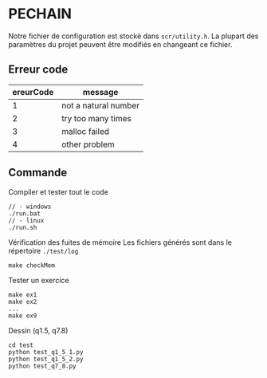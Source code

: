 # PECHAIN
Notre fichier de configuration est stocké dans `scr/utility.h`. La plupart des paramètres du projet peuvent être modifiés en changeant ce fichier.

## Erreur code

| ereurCode | message              |
| --------- | -------------------- |
| 1         | not a natural number |
| 2         | try too many times   |
| 3         | malloc   failed      |
| 4         | other problem        |

## Commande
Compiler et tester tout le code
```shell
// - windows
./run.bat
// - linux
./run.sh
```
Vérification des fuites de mémoire
Les fichiers générés sont dans le répertoire `./test/log`
```shell
make checkMem
```
Tester un exercice
```shell
make ex1
make ex2
...
make ex9
```
Dessin (q1.5, q7.8)
```shell
cd test 
python test_q1_5_1.py
python test_q1_5_2.py
python test_q7_8.py
```

